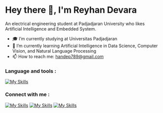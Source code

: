 # Hey there 👋, I'm Reyhan Devara
An electrical engineering student at Padjadjaran University who likes Artificial Intelligence and Embedded System.


- 🎓 I’m currently studying at Universitas Padjadjaran
- 🌱 I’m currently learning Artificial Intelligence in Data Science, Computer Vision, and Natural Language Processing 
- 📫 How to reach me: handep789@gmail.com 

### Language and tools :
[![My Skills](https://skillicons.dev/icons?i=py,c,qt,matlab,arduino&theme=light)](https://skillicons.dev)



### Connect with me :
[![My Skills](https://skillicons.dev/icons?i=linkedin&theme=light)](https://www.linkedin.com/in/reyhandevara/) [![My Skills](https://skillicons.dev/icons?i=instagram&theme=light)](https://www.instagram.com/reyhand9/) [![My Skills](https://skillicons.dev/icons?i=twitter&theme=light)](https://twitter.com/@handep__)  
